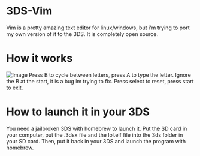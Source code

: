 # 3DS-Vim
Vim is a pretty amazing text editor for linux/windows, but i'm trying to port my own version of it to the 3DS.
It is completely open source.

# How it works
![Image](https://user-images.githubusercontent.com/89216946/193067540-d667a6f4-d586-4305-98e3-65be2a055eb8.jpeg)
Press B to cycle between letters, press A to type the letter. Ignore the B at the start, it is a bug im trying to fix.
Press select to reset, press start to exit.

# How to launch it in your 3DS
You need a jailbroken 3DS with homebrew to launch it. Put the SD card in your computer, put the .3dsx file and the lol.elf file into the 3ds folder in your SD card. Then, put it back in your 3DS and launch the program with homebrew.
